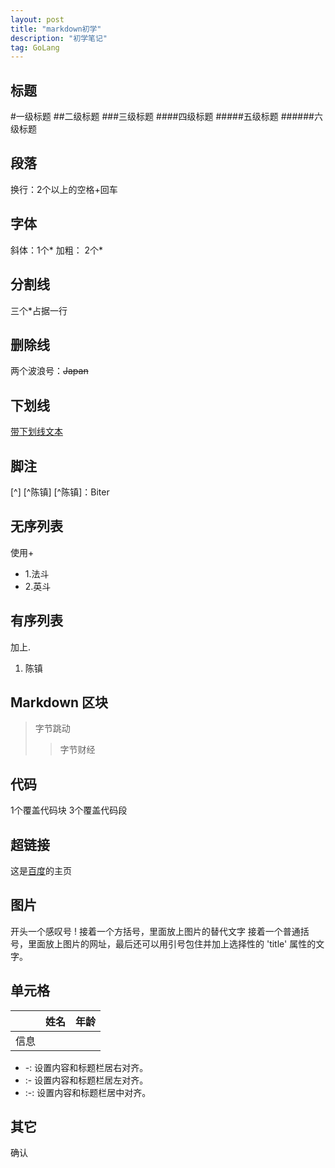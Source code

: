 ```yaml
---
layout: post
title: "markdown初学"
description: "初学笔记"
tag: GoLang
---   
```


## 标题
#一级标题
##二级标题
###三级标题
####四级标题
#####五级标题
######六级标题  

## 段落
换行：2个以上的空格+回车  
## 字体
斜体：1个\*
加粗： 2个\*
## 分割线
三个\*占据一行  
## 删除线
两个波浪号：~~Japan~~  
## 下划线
<u>带下划线文本</u>  

## 脚注
[^]
[^陈镇]
[^陈镇]：Biter  
##  无序列表
使用+
+ 1.法斗
+ 2.英斗  
## 有序列表
加上.
1. 陈镇  
## Markdown 区块
> 字节跳动
>
> > 字节财经  
## 代码
1个覆盖代码块
3个覆盖代码段  
## 超链接
这是[百度](www.baidu.com)的主页  
## 图片
开头一个感叹号 !
接着一个方括号，里面放上图片的替代文字
接着一个普通括号，里面放上图片的网址，最后还可以用引号包住并加上选择性的 'title' 属性的文字。  
## 单元格
|	|姓名|年龄|
|------|------|-----|
|信息|	|	|
+ -: 设置内容和标题栏居右对齐。
+ :- 设置内容和标题栏居左对齐。
+ :-: 设置内容和标题栏居中对齐。  
## 其它
<kbd>确认</kbd>
